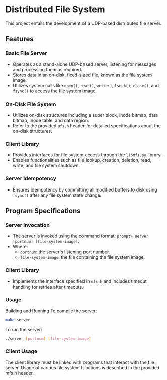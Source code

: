 # Distributed File System

This project entails the development of a UDP-based distributed file server.

## Features

### Basic File Server
- Operates as a stand-alone UDP-based server, listening for messages and processing them as required.
- Stores data in an on-disk, fixed-sized file, known as the file system image.
- Utilizes system calls like `open()`, `read()`, `write()`, `lseek()`, `close()`, and `fsync()` to access the file system image.

### On-Disk File System
- Utilizes on-disk structures including a super block, inode bitmap, data bitmap, inode table, and data region.
- Refer to the provided `ufs.h` header for detailed specifications about the on-disk structures.

### Client Library
- Provides interfaces for file system access through the `libmfs.so` library.
- Enables functionalities such as file lookup, creation, deletion, read, write, and file system shutdown.

### Server Idempotency
- Ensures idempotency by committing all modified buffers to disk using `fsync()` after any file system state change.

## Program Specifications

### Server Invocation
- The server is invoked using the command format: `prompt> server [portnum] [file-system-image]`.
- Where:
  - `portnum`: the server's listening port number.
  - `file-system-image`: the file containing the file system image.

### Client Library
- Implements the interface specified in `mfs.h` and includes timeout handling for retries after timeouts.

### Usage
Building and Running
To compile the server:

```bash
make server
```

To run the server:

```bash
./server [portnum] [file-system-image]
```

### Client Usage
The client library must be linked with programs that interact with the file server. Usage of various file system functions is described in the provided mfs.h header.
